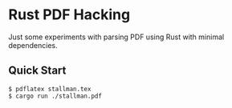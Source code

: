 # Rust PDF Hacking

Just some experiments with parsing PDF using Rust with minimal dependencies.

## Quick Start

```console
$ pdflatex stallman.tex
$ cargo run ./stallman.pdf
```
